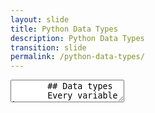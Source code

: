 ```yaml
---
layout: slide
title: Python Data Types
description: Python Data Types
transition: slide
permalink: /python-data-types/
---
```

<section data-markdown>
    <textarea data-template>
       ## Data types
       Every variable has a type...
       ```sh
       >>> type("hello")
       <type 'str'>
       >>> type(3)
       <type 'int'>
       >>> type(b'hello')
       <type 'byte'>
       ```
       ...that describes *what it is*
       ---
       ## Data types
         * String, Numeric
         * List
         * Dictionary
         * Tuple
         * Byte 
         * Byte Array 
         * Range
        ---
        ## Next:
        [String](https://aisha-glblcd.github.io/material/python-string/)
        
      </textarea>
</section>
